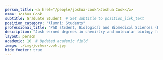 ```yaml
---
person_title: <a href="/people/joshua-cook">Joshua Cook</a>
name: Joshua Cook
subtitle: Graduate Student  # Set subtitle to position_link_text
position_category: "Alumni: Students"
professional_title: "PhD student, Biological and Biomedical Sciences (BBS), Harvard Medical School (2017-2022)"
description: "Josh earned degrees in chemistry and molecular biology from the University of California, Irvine. There, he trained under Professor Melissa Lodoen studying the deceptive dissemination tactics ofToxolasma gondii. Now, he is pursuing his PhD under the tutelage of Kevin Haigis and Peter Park studying the cellular effects of somatic mutations in cancer tumors."
layout: person
academic: 10  # Updated academic field
image: ./img/joshua-cook.jpg
hide_footer: true
---
```

